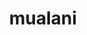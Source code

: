 ---
    id: '20250409'
    title: 'mualani'
    description: 'ナタの陽キャ'
    fullDescription: 'クリスタで作成'
    images: 
      - url: '/images/illustrations/20250409.png'
        altText: 'むあらに'
        type: 'full'
        order: 1  
    isFeatured: false
    createdAt: '2025-04-09T12:00:00Z'
    updatedAt: '2024-05-01T12:00:00Z'
---